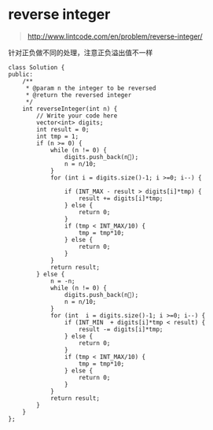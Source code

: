 # reverse integer

>http://www.lintcode.com/en/problem/reverse-integer/

针对正负做不同的处理，注意正负溢出值不一样

    class Solution {
    public:
        /**
         * @param n the integer to be reversed
         * @return the reversed integer
         */
        int reverseInteger(int n) {
            // Write your code here
            vector<int> digits;
            int result = 0;
            int tmp = 1;
            if (n >= 0) {
                while (n != 0) {
                    digits.push_back(n);
                    n = n/10;
                }
                for (int i = digits.size()-1; i >=0; i--) {

                    if (INT_MAX - result > digits[i]*tmp) {
                        result += digits[i]*tmp;
                    } else {
                        return 0;
                    }
                    if (tmp < INT_MAX/10) {
                        tmp = tmp*10;
                    } else {
                        return 0;
                    }
                }
                return result;
            } else {
                n = -n;
                while (n != 0) {
                    digits.push_back(n);
                    n = n/10;
                }
                for (int  i = digits.size()-1; i >=0; i--) {
                    if (INT_MIN  + digits[i]*tmp < result) {
                        result -= digits[i]*tmp;
                    } else {
                        return 0;
                    }
                    if (tmp < INT_MAX/10) {
                        tmp = tmp*10;
                    } else {
                        return 0;
                    }
                }
                return result;
            }
        }
    };

